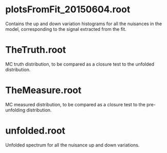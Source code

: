 plotsFromFit_20150604.root
==========================
Contains the up and down variation histograms for all the nuisances in the model, corresponding to the signal extracted from the fit.

TheTruth.root
=============
MC truth distribution, to be compared as a closure test to the unfolded distribution.

TheMeasure.root
===============
MC measured distribution, to be compared as a closure test to the pre-unfolding distribution.

unfolded.root
=============
Unfolded spectrum for all the nuisance up and down variations.
